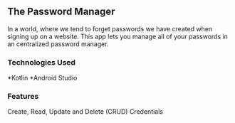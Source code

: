 ## The Password Manager
In a world, where we tend to forget passwords we have created when signing up on a website. This app lets you manage all of your passwords in an centralized password manager.

### Technologies Used
*Kotlin
*Android Studio

### Features
Create, Read, Update and Delete (CRUD) Credentials
